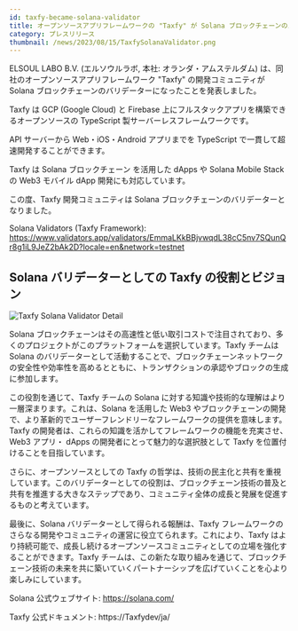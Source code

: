 ```yaml
---
id: taxfy-became-solana-validator
title: オープンソースアプリフレームワークの "Taxfy" が Solana ブロックチェーンのバリデーターになりました
category: プレスリリース
thumbnail: /news/2023/08/15/TaxfySolanaValidator.png
---
```


ELSOUL LABO B.V. (エルソウルラボ, 本社: オランダ・アムステルダム) は、同社のオープンソースアプリフレームワーク "Taxfy" の開発コミュニティが Solana ブロックチェーンのバリデーターになったことを発表しました。

Taxfy は GCP (Google Cloud) と Firebase 上にフルスタックアプリを構築できるオープンソースの TypeScript 製サーバーレスフレームワークです。

API サーバーから Web・iOS・Android アプリまでを TypeScript で一貫して超速開発することができます。

Taxfy は Solana ブロックチェーン を活用した dApps や Solana Mobile Stack の Web3 モバイル dApp 開発にも対応しています。

この度、Taxfy 開発コミュニティは Solana ブロックチェーンのバリデーターとなりました。

Solana Validators (Taxfy Framework): https://www.validators.app/validators/EmmaLKkBBjvwqdL38cC5nv7SQunQr8g1iL9JeZ2bAk2D?locale=en&network=testnet

## Solana バリデーターとしての Taxfy の役割とビジョン

![Taxfy Solana Validator Detail](/news/2023/08/15/TaxfySolanaValidatorDetail.png)

Solana ブロックチェーンはその高速性と低い取引コストで注目されており、多くのプロジェクトがこのプラットフォームを選択しています。Taxfy チームは Solana のバリデーターとして活動することで、ブロックチェーンネットワークの安全性や効率性を高めるとともに、トランザクションの承認やブロックの生成に参加します。

この役割を通じて、Taxfy チームの Solana に対する知識や技術的な理解はより一層深まります。これは、Solana を活用した Web3 やブロックチェーンの開発で、より革新的でユーザーフレンドリーなフレームワークの提供を意味します。Taxfy の開発者は、これらの知識を活かしてフレームワークの機能を充実させ、Web3 アプリ・ dApps の開発者にとって魅力的な選択肢として Taxfy を位置付けることを目指しています。

さらに、オープンソースとしての Taxfy の哲学は、技術の民主化と共有を重視しています。このバリデーターとしての役割は、ブロックチェーン技術の普及と共有を推進する大きなステップであり、コミュニティ全体の成長と発展を促進するものと考えています。

最後に、Solana バリデーターとして得られる報酬は、Taxfy フレームワークのさらなる開発やコミュニティの運営に役立てられます。これにより、Taxfy はより持続可能で、成長し続けるオープンソースコミュニティとしての立場を強化することができます。Taxfy チームは、この新たな取り組みを通じて、ブロックチェーン技術の未来を共に築いていくパートナーシップを広げていくことを心より楽しみにしています。

Solana 公式ウェブサイト: https://solana.com/

Taxfy 公式ドキュメント: https://Taxfydev/ja/
